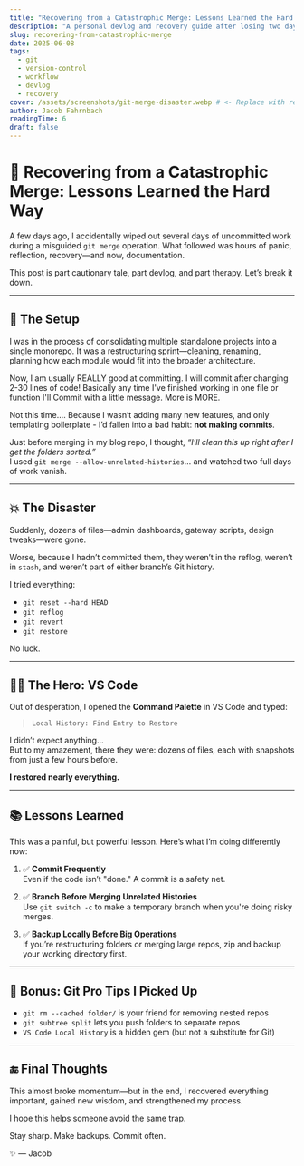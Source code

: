```yaml
---
title: "Recovering from a Catastrophic Merge: Lessons Learned the Hard Way"
description: "A personal devlog and recovery guide after losing two days of work to an accidental git merge. Includes recovery steps, VS Code tips, and lessons learned."
slug: recovering-from-catastrophic-merge
date: 2025-06-08
tags:
  - git
  - version-control
  - workflow
  - devlog
  - recovery
cover: /assets/screenshots/git-merge-disaster.webp # <- Replace with real path if using one
author: Jacob Fahrnbach
readingTime: 6
draft: false
---
```


# 🧨 Recovering from a Catastrophic Merge: Lessons Learned the Hard Way

A few days ago, I accidentally wiped out several days of uncommitted work during a misguided `git merge` operation. What followed was hours of panic, reflection, recovery—and now, documentation.

This post is part cautionary tale, part devlog, and part therapy. Let’s break it down.

---

## 🧠 The Setup

I was in the process of consolidating multiple standalone projects into a single monorepo. It was a restructuring sprint—cleaning, renaming, planning how each module would fit into the broader architecture.

Now, I am usually REALLY good at committing. I will commit after changing 2-30 lines of code! Basically any time I've finished working in one file or function I'll Commit with a little message. More is MORE. 

Not this time....
Because I wasn’t adding many new features, and only templating boilerplate - I’d fallen into a bad habit: **not making commits**.

Just before merging in my blog repo, I thought, *“I’ll clean this up right after I get the folders sorted.”*  
I used `git merge --allow-unrelated-histories`... and watched two full days of work vanish.

---

## 💥 The Disaster

Suddenly, dozens of files—admin dashboards, gateway scripts, design tweaks—were gone.

Worse, because I hadn’t committed them, they weren’t in the reflog, weren’t in `stash`, and weren’t part of either branch’s Git history.

I tried everything:
- `git reset --hard HEAD`
- `git reflog`
- `git revert`
- `git restore`

No luck.

---

## 🧙‍♂️ The Hero: VS Code

Out of desperation, I opened the **Command Palette** in VS Code and typed:

> `Local History: Find Entry to Restore`

I didn’t expect anything...  
But to my amazement, there they were: dozens of files, each with snapshots from just a few hours before.

**I restored nearly everything.**

---

## 📚 Lessons Learned

This was a painful, but powerful lesson. Here’s what I’m doing differently now:

1. ✅ **Commit Frequently**  
Even if the code isn’t "done." A commit is a safety net.

2. ✅ **Branch Before Merging Unrelated Histories**  
Use `git switch -c` to make a temporary branch when you're doing risky merges.

3. ✅ **Backup Locally Before Big Operations**  
If you’re restructuring folders or merging large repos, zip and backup your working directory first.

---

## 🎁 Bonus: Git Pro Tips I Picked Up

- `git rm --cached folder/` is your friend for removing nested repos
- `git subtree split` lets you push folders to separate repos
- `VS Code Local History` is a hidden gem (but not a substitute for Git)

---

## 🔚 Final Thoughts

This almost broke momentum—but in the end, I recovered everything important, gained new wisdom, and strengthened my process.

I hope this helps someone avoid the same trap.

Stay sharp. Make backups. Commit often.

✨ — Jacob